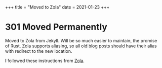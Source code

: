 +++
title = "Moved to Zola"
date = 2021-01-23
+++

# 301 Moved Permanently

Moved to Zola from Jekyll. Will be so much easier to maintain, the promise of Rust. Zola supports aliasing, so all old blog posts should have their alias with redirect to the new location.

I followed these instructions from [Zola](https://www.getzola.org/documentation/getting-started/overview/).